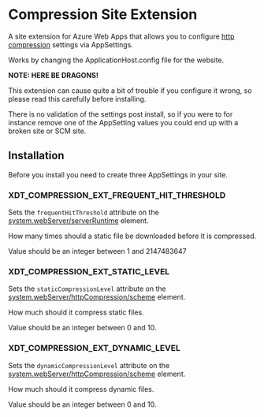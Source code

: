 # Compression Site Extension

A site extension for Azure Web Apps that allows you to configure [http compression](https://www.iis.net/configreference/system.webserver/httpcompression) settings via AppSettings.

Works by changing the ApplicationHost.config file for the website.

**NOTE: HERE BE DRAGONS!**

This extension can cause quite a bit of trouble if you configure it wrong, so please read this carefully before installing.

There is no validation of the settings post install, so if you were to for instance remove one of the AppSetting values you could end up with a broken site or SCM site.

## Installation

Before you install you need to create three AppSettings in your site.

### XDT_COMPRESSION_EXT_FREQUENT_HIT_THRESHOLD

Sets the `frequentHitThreshold` attribute on the [system.webServer/serverRuntime](https://www.iis.net/configreference/system.webserver/serverruntime) element.

How many times should a static file be downloaded before it is compressed.

Value should be an integer between 1 and 2147483647

### XDT_COMPRESSION_EXT_STATIC_LEVEL

Sets the `staticCompressionLevel` attribute on the [system.webServer/httpCompression/scheme](https://www.iis.net/configreference/system.webserver/httpcompression/scheme) element.

How much should it compress static files.

Value should be an integer between 0 and 10.

### XDT_COMPRESSION_EXT_DYNAMIC_LEVEL

Sets the `dynamicCompressionLevel` attribute on the [system.webServer/httpCompression/scheme](https://www.iis.net/configreference/system.webserver/httpcompression/scheme) element.

How much should it compress dynamic files.

Value should be an integer between 0 and 10.